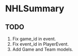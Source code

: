 # NHLSummary

## TODO
1. Fix game_id in event.
2. Fix event_id in PlayerEvent.
3. Add Game and Team models.

